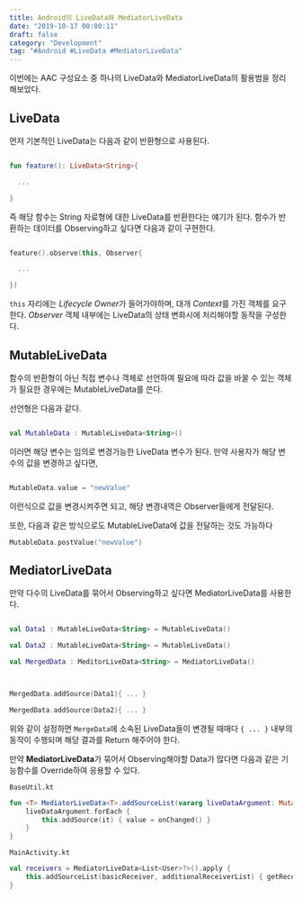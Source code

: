 ```yaml
---
title: Android의 LiveData와 MediatorLiveData
date: "2019-10-17 00:00:11"
draft: false
category: "Development"
tag: "#Android #LiveData #MediatorLiveData"
---
```


이번에는 AAC 구성요소 중 하나의 LiveData와 MediatorLiveData의 활용범을 정리해보았다.

## LiveData

먼저 기본적인 LiveData는 다음과 같이 반환형으로 사용된다.

```kotlin

fun feature(): LiveData<String>{

  ...

}

```

즉 해당 함수는 String 자료형에 대한 LiveData를 반환한다는 얘기가 된다. 함수가 반환하는 데이터를 Observing하고 싶다면 다음과 같이 구현한다.

```kotlin

feature().observe(this, Observer{

  ...

})

```

`this` 자리에는 *Lifecycle Owner*가 들어가야하며, 대개 *Context*를 가진 객체를 요구한다. _Observer_ 객체 내부에는 LiveData의 상태 변화시에 처리해야할 동작을 구성한다.

## MutableLiveData

함수의 반환형이 아닌 직접 변수나 객체로 선언하여 필요에 따라 값을 바꿀 수 있는 객체가 필요한 경우에는 MutableLiveData를 쓴다.

선언형은 다음과 같다.

```kotlin

val MutableData : MutableLiveData<String>()

```

이러면 해당 변수는 임의로 변경가능한 LiveData 변수가 된다. 만약 사용자가 해당 변수의 값을 변경하고 싶다면,

```kotlin

MutableData.value = "newValue"

```

이런식으로 값을 변경시켜주면 되고, 해당 변경내역은 Observer들에게 전달된다.

또한, 다음과 같은 방식으로도 MutableLiveData에 값을 전달하는 것도 가능하다

```kotlin
MutableData.postValue("newValue")
```

## MediatorLiveData

만약 다수의 LiveData를 묶어서 Observing하고 싶다면 MediatorLiveData를 사용한다.

```kotlin

val Data1 : MutableLiveData<String> = MutableLiveData()

val Data2 : MutableLiveData<String> = MutableLiveData()

val MergedData : MeditorLiveData<String> = MediatorLiveData()



MergedData.addSource(Data1){ ... }

MergedData.addSource(Data2){ ... }

```

위와 같이 설정하면 `MergeData`에 소속된 LiveData들이 변경될 때매다 `{ ... }` 내부의 동작이 수행되며 해당 결과를 Return 해주어야 한다.

만약 **MediatorLiveData**가 묶어서 Observing해야할 Data가 많다면 다음과 같은 기능함수를 Override하여 응용할 수 있다.

`BaseUtil.kt`

```kotlin
fun <T> MediatorLiveData<T>.addSourceList(vararg liveDataArgument: MutableLiveData<*>, onChanged: () -> T) {
    liveDataArgument.forEach {
        this.addSource(it) { value = onChanged() }
    }
}
```

`MainActivity.kt`

```kotlin
val receivers = MediatorLiveData<List<User>?>().apply {
    this.addSourceList(basicReceiver, additionalReceiverList) { getReceivers() }
}
```
